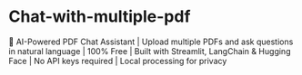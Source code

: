 # Chat-with-multiple-pdf
🤖 AI-Powered PDF Chat Assistant | Upload multiple PDFs and ask questions in natural language | 100% Free | Built with Streamlit, LangChain &amp; Hugging Face | No API keys required | Local processing for privacy
